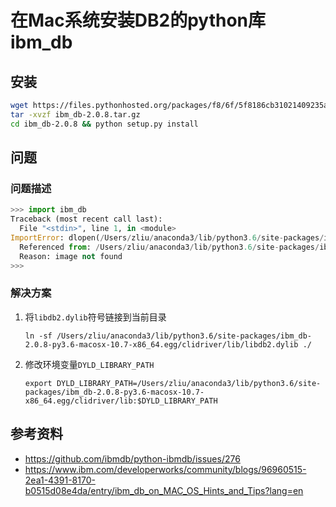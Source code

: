 # 在Mac系统安装DB2的python库ibm_db

## 安装
```sh
wget https://files.pythonhosted.org/packages/f8/6f/5f8186cb31021409235a948be5e29d77761ef92747a101360003747c4105/ibm_db-2.0.8.tar.gz
tar -xvzf ibm_db-2.0.8.tar.gz
cd ibm_db-2.0.8 && python setup.py install
```

## 问题

### 问题描述
```python
>>> import ibm_db
Traceback (most recent call last):
  File "<stdin>", line 1, in <module>
ImportError: dlopen(/Users/zliu/anaconda3/lib/python3.6/site-packages/ibm_db-2.0.8-py3.6-macosx-10.7-x86_64.egg/ibm_db.cpython-36m-darwin.so, 2): Library not loaded: libdb2.dylib
  Referenced from: /Users/zliu/anaconda3/lib/python3.6/site-packages/ibm_db-2.0.8-py3.6-macosx-10.7-x86_64.egg/ibm_db.cpython-36m-darwin.so
  Reason: image not found
>>>
```
### 解决方案
1. 将`libdb2.dylib`符号链接到当前目录
    ```
    ln -sf /Users/zliu/anaconda3/lib/python3.6/site-packages/ibm_db-2.0.8-py3.6-macosx-10.7-x86_64.egg/clidriver/lib/libdb2.dylib ./
    ```
2. 修改环境变量`DYLD_LIBRARY_PATH`
    ```
    export DYLD_LIBRARY_PATH=/Users/zliu/anaconda3/lib/python3.6/site-packages/ibm_db-2.0.8-py3.6-macosx-10.7-x86_64.egg/clidriver/lib:$DYLD_LIBRARY_PATH
    ```

## 参考资料
* https://github.com/ibmdb/python-ibmdb/issues/276
* https://www.ibm.com/developerworks/community/blogs/96960515-2ea1-4391-8170-b0515d08e4da/entry/ibm_db_on_MAC_OS_Hints_and_Tips?lang=en

